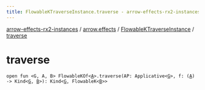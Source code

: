 ```yaml
---
title: FlowableKTraverseInstance.traverse - arrow-effects-rx2-instances
---
```


[arrow-effects-rx2-instances](../../index.html) / [arrow.effects](../index.html) / [FlowableKTraverseInstance](index.html) / [traverse](./traverse.html)

# traverse

`open fun <G, A, B> FlowableKOf<`[`A`](traverse.html#A)`>.traverse(AP: Applicative<`[`G`](traverse.html#G)`>, f: (`[`A`](traverse.html#A)`) -> Kind<`[`G`](traverse.html#G)`, `[`B`](traverse.html#B)`>): Kind<`[`G`](traverse.html#G)`, FlowableK<`[`B`](traverse.html#B)`>>`